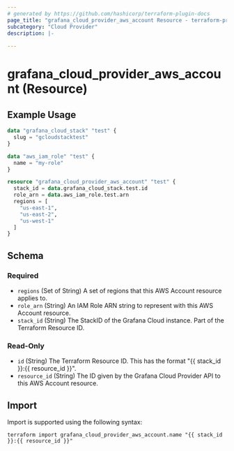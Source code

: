 ```yaml
---
# generated by https://github.com/hashicorp/terraform-plugin-docs
page_title: "grafana_cloud_provider_aws_account Resource - terraform-provider-grafana"
subcategory: "Cloud Provider"
description: |-
  
---
```


# grafana_cloud_provider_aws_account (Resource)



## Example Usage

```terraform
data "grafana_cloud_stack" "test" {
  slug = "gcloudstacktest"
}

data "aws_iam_role" "test" {
  name = "my-role"
}

resource "grafana_cloud_provider_aws_account" "test" {
  stack_id = data.grafana_cloud_stack.test.id
  role_arn = data.aws_iam_role.test.arn
  regions = [
    "us-east-1",
    "us-east-2",
    "us-west-1"
  ]
}
```

<!-- schema generated by tfplugindocs -->
## Schema

### Required

- `regions` (Set of String) A set of regions that this AWS Account resource applies to.
- `role_arn` (String) An IAM Role ARN string to represent with this AWS Account resource.
- `stack_id` (String) The StackID of the Grafana Cloud instance. Part of the Terraform Resource ID.

### Read-Only

- `id` (String) The Terraform Resource ID. This has the format "{{ stack_id }}:{{ resource_id }}".
- `resource_id` (String) The ID given by the Grafana Cloud Provider API to this AWS Account resource.

## Import

Import is supported using the following syntax:

```shell
terraform import grafana_cloud_provider_aws_account.name "{{ stack_id }}:{{ resource_id }}"
```
